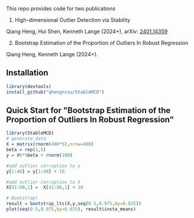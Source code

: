 This repo provides code for two publications

1. High-dimensional Outlier Detection via Stability

Qiang Heng, Hui Shen, Kenneth Lange (2024+), arXiv: [2401.14359](https://arxiv.org/abs/2401.14359v3)

2. Bootstrap Estimation of the Proportion of Outliers In Robust Regression

Qiang Heng, Kenneth Lange (2024+).

## Installation

```R
library(devtools)
install_github("qhengncsu/StableMCD")
```

## Quick Start for "Bootstrap Estimation of the Proportion of Outliers In Robust Regression"

```R
library(StableMCD)
# generate data
X = matrix(rnorm(400*5),nrow=400)
beta = rep(1,5)
y = X%*%beta + rnorm(100)

#add outlier corruption to y
y[1:40] = y[1:40] + 10

#add outlier corruption to X
X[41:80,1] =  X[41:80,1] + 10

# Bootstrap!
result = bootstrap_lts(X,y,seq(0.5,0.975,by=0.025))
plot(seq(0.5,0.975,by=0.025), result$insta_means)
```

